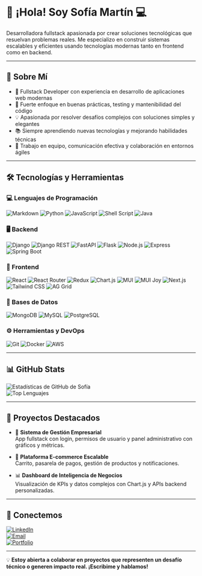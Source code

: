 # 👋 ¡Hola! Soy Sofía Martín 💻

Desarrolladora fullstack apasionada por crear soluciones tecnológicas que resuelvan problemas reales. Me especializo en construir sistemas escalables y eficientes usando tecnologías modernas tanto en frontend como en backend.

---

## 🚀 Sobre Mí

- 🌟 Fullstack Developer con experiencia en desarrollo de aplicaciones web modernas
- 🔁 Fuerte enfoque en buenas prácticas, testing y mantenibilidad del código
- 💡 Apasionada por resolver desafíos complejos con soluciones simples y elegantes
- 📚 Siempre aprendiendo nuevas tecnologías y mejorando habilidades técnicas
- 🤝 Trabajo en equipo, comunicación efectiva y colaboración en entornos ágiles

---

## 🛠️ Tecnologías y Herramientas

### 💻 Lenguajes de Programación

![Markdown](https://img.shields.io/badge/Markdown-000000?style=for-the-badge&logo=markdown&logoColor=white)
![Python](https://img.shields.io/badge/Python-3776AB?style=for-the-badge&logo=python&logoColor=white)
![JavaScript](https://img.shields.io/badge/JavaScript-F7DF1E?style=for-the-badge&logo=javascript&logoColor=black)
![Shell Script](https://img.shields.io/badge/Shell_Script-121011?style=for-the-badge&logo=gnu-bash&logoColor=white)
![Java](https://img.shields.io/badge/Java-007396?style=for-the-badge&logo=java&logoColor=white)

### 🖥️ Backend

![Django](https://img.shields.io/badge/Django-092E20?style=for-the-badge&logo=django&logoColor=white)
![Django REST](https://img.shields.io/badge/Django%20REST-ff1709?style=for-the-badge&logo=django&logoColor=white)
![FastAPI](https://img.shields.io/badge/FastAPI-009688?style=for-the-badge&logo=fastapi&logoColor=white)
![Flask](https://img.shields.io/badge/Flask-000000?style=for-the-badge&logo=flask&logoColor=white)
![Node.js](https://img.shields.io/badge/Node.js-339933?style=for-the-badge&logo=nodedotjs&logoColor=white)
![Express](https://img.shields.io/badge/Express-000000?style=for-the-badge&logo=express&logoColor=white)
![Spring Boot](https://img.shields.io/badge/Spring_Boot-6DB33F?style=for-the-badge&logo=springboot&logoColor=white)

### 🎨 Frontend

![React](https://img.shields.io/badge/React-61DAFB?style=for-the-badge&logo=react&logoColor=white)
![React Router](https://img.shields.io/badge/React_Router-CA4245?style=for-the-badge&logo=react-router&logoColor=white)
![Redux](https://img.shields.io/badge/Redux-764ABC?style=for-the-badge&logo=redux&logoColor=white)
![Chart.js](https://img.shields.io/badge/Chart.js-FF6384?style=for-the-badge&logo=chartdotjs&logoColor=white)
![MUI](https://img.shields.io/badge/MUI-0081CB?style=for-the-badge&logo=mui&logoColor=white)
![MUI Joy](https://img.shields.io/badge/MUI%20Joy-00B8D4?style=for-the-badge&logo=mui&logoColor=white)
![Next.js](https://img.shields.io/badge/Next.js-000000?style=for-the-badge&logo=nextdotjs&logoColor=white)
![Tailwind CSS](https://img.shields.io/badge/Tailwind_CSS-38B2AC?style=for-the-badge&logo=tailwind-css&logoColor=white)
![AG Grid](https://img.shields.io/badge/AG_Grid-0B6ABF?style=for-the-badge&logoColor=white)

### 💾 Bases de Datos

![MongoDB](https://img.shields.io/badge/MongoDB-47A248?style=for-the-badge&logo=mongodb&logoColor=white)
![MySQL](https://img.shields.io/badge/MySQL-4479A1?style=for-the-badge&logo=mysql&logoColor=white)
![PostgreSQL](https://img.shields.io/badge/PostgreSQL-336791?style=for-the-badge&logo=postgresql&logoColor=white)

### ⚙️ Herramientas y DevOps

![Git](https://img.shields.io/badge/Git-F05032?style=for-the-badge&logo=git&logoColor=white)
![Docker](https://img.shields.io/badge/Docker-2496ED?style=for-the-badge&logo=docker&logoColor=white)
![AWS](https://img.shields.io/badge/AWS-232F3E?style=for-the-badge&logo=amazon-aws&logoColor=white)

---

## 📊 GitHub Stats

![Estadísticas de GitHub de Sofía](https://github-readme-stats.vercel.app/api?username=**SofiMartin**&show_icons=true&theme=radical)  
![Top Lenguajes](https://github-readme-stats.vercel.app/api/top-langs/?username=**SofiMartin**&layout=compact&theme=radical)

---

## 🌟 Proyectos Destacados

- 🤖 **Sistema de Gestión Empresarial**  
  App fullstack con login, permisos de usuario y panel administrativo con gráficos y métricas.

- 🛒 **Plataforma E-commerce Escalable**  
  Carrito, pasarela de pagos, gestión de productos y notificaciones.

- 📊 **Dashboard de Inteligencia de Negocios**  
  Visualización de KPIs y datos complejos con Chart.js y APIs backend personalizadas.

---

## 🤝 Conectemos

[![LinkedIn](https://img.shields.io/badge/LinkedIn-blue?style=for-the-badge&logo=linkedin&logoColor=white)](https://linkedin.com/in/mariasofiamartin)  
[![Email](https://img.shields.io/badge/Email-D14836?style=for-the-badge&logo=gmail&logoColor=white)](mailto:mariasofiamartin@hotmail.com)  
[![Portfolio](https://img.shields.io/badge/Portfolio-4285F4?style=for-the-badge&logo=googlechrome&logoColor=white)](https://tuportfolio.com)

---

💡 **Estoy abierta a colaborar en proyectos que representen un desafío técnico o generen impacto real. ¡Escribime y hablamos!**

